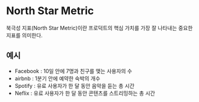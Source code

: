 # North Star Metric
북극성 지표(North Star Metric)이란 프로덕트의 핵심 가치를 가장 잘 나타내는 중요한 지표를 의미한다.

## 예시
* Facebook : 10일 안에 7명과 친구를 맺는 사용자의 수
* airbnb : 1분기 안에 예약한 숙박의 개수
* Spotify : 유료 사용자가 한 달 동안 음악을 듣는 총 시간
* Neflix : 유료 사용자가 한 달 동안 콘텐츠를 스트리밍하는 총 시간